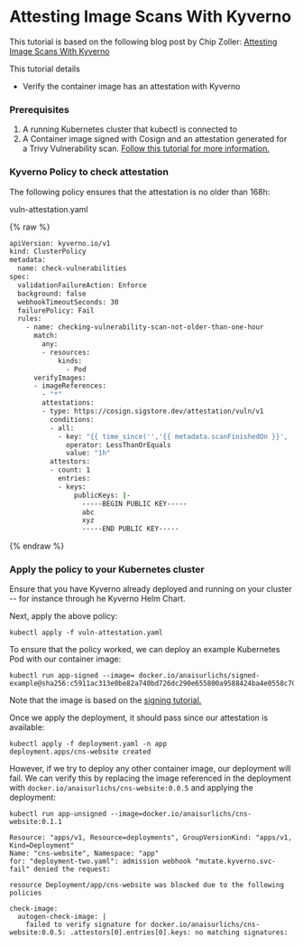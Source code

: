 # Attesting Image Scans With Kyverno

This tutorial is based on the following blog post by Chip Zoller: [Attesting Image Scans With Kyverno](https://neonmirrors.net/post/2022-07/attesting-image-scans-kyverno/)

This tutorial details 

- Verify the container image has an attestation with Kyverno

### Prerequisites
1. A running Kubernetes cluster that kubectl is connected to
2. A Container image signed with Cosign and an attestation generated for a Trivy Vulnerability scan.
  [Follow this tutorial for more information.][vuln-attestation]

### Kyverno Policy to check attestation

The following policy ensures that the attestation is no older than 168h:

vuln-attestation.yaml

{% raw %}

```bash
apiVersion: kyverno.io/v1
kind: ClusterPolicy
metadata:
  name: check-vulnerabilities
spec:
  validationFailureAction: Enforce
  background: false
  webhookTimeoutSeconds: 30
  failurePolicy: Fail
  rules:
    - name: checking-vulnerability-scan-not-older-than-one-hour
      match:
        any:
        - resources:
            kinds:
              - Pod
      verifyImages:
      - imageReferences:
        - "*"
        attestations:
        - type: https://cosign.sigstore.dev/attestation/vuln/v1
          conditions:
          - all:
            - key: "{{ time_since('','{{ metadata.scanFinishedOn }}', '') }}"
              operator: LessThanOrEquals
              value: "1h"
          attestors:
          - count: 1
            entries:
            - keys:
                publicKeys: |-
                  -----BEGIN PUBLIC KEY-----
                  abc
                  xyz
                  -----END PUBLIC KEY-----
```

{% endraw %}

### Apply the policy to your Kubernetes cluster

Ensure that you have Kyverno already deployed and running on your cluster -- for instance through he Kyverno Helm Chart.

Next, apply the above policy:
```
kubectl apply -f vuln-attestation.yaml
```

To ensure that the policy worked, we can deploy an example Kubernetes Pod with our container image:

```
kubectl run app-signed --image= docker.io/anaisurlichs/signed-example@sha256:c5911ac313e0be82a740bd726dc290e655800a9588424ba4e0558c705d1287fd 
```
Note that the image is based on the [signing tutorial.][vuln-attestation]

Once we apply the deployment, it should pass since our attestation is available:
```
kubectl apply -f deployment.yaml -n app
deployment.apps/cns-website created
```

However, if we try to deploy any other container image, our deployment will fail. We can verify this by replacing the image referenced in the deployment with `docker.io/anaisurlichs/cns-website:0.0.5` and applying the deployment:
```
kubectl run app-unsigned --image=docker.io/anaisurlichs/cns-website:0.1.1 

Resource: "apps/v1, Resource=deployments", GroupVersionKind: "apps/v1, Kind=Deployment"
Name: "cns-website", Namespace: "app"
for: "deployment-two.yaml": admission webhook "mutate.kyverno.svc-fail" denied the request: 

resource Deployment/app/cns-website was blocked due to the following policies

check-image:
  autogen-check-image: |
    failed to verify signature for docker.io/anaisurlichs/cns-website:0.0.5: .attestors[0].entries[0].keys: no matching signatures:
```

[vuln-attestation]: ../signing/vuln-attestation.md